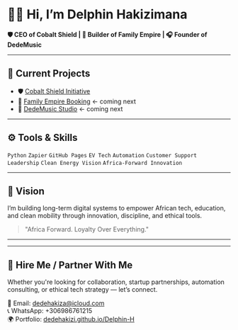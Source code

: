 # 👋🏽 Hi, I’m Delphin Hakizimana  
**🛡 CEO of Cobalt Shield | 🧱 Builder of Family Empire | 🎧 Founder of DedeMusic**

---
## 🚀 Current Projects  
- 🛡 [Cobalt Shield Initiative](./cobalt-shield.md)  
- 🏨 [Family Empire Booking](./family-empire.md) ← coming next  
- 🎵 [DedeMusic Studio](./dedemusic.md) ← coming next

---

## ⚙️ Tools & Skills  
`Python` `Zapier` `GitHub Pages` `EV Tech` `Automation` `Customer Support`  
`Leadership` `Clean Energy Vision` `Africa-Forward Innovation`

---

## 🧠 Vision  
I’m building long-term digital systems to empower African tech, education, and clean mobility through innovation, discipline, and ethical tools.

> "Africa Forward. Loyalty Over Everything."

---
---

## 🤝 Hire Me / Partner With Me

Whether you're looking for collaboration, startup partnerships, automation consulting, or ethical tech strategy — let’s connect.

📧 Email: dedehakiza@icloud.com  
📞 WhatsApp: +306986761215  
🌍 Portfolio: [dedehakizi.github.io/Delphin-H](https://dedehakizi.github.io/Delphin-H/)

